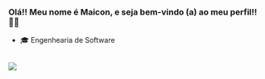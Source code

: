 ### Olá!! Meu nome é Maicon, e seja bem-vindo (a) ao meu perfil!!👨‍💻

- 🎓 Engenhearia de Software 


##




##



  <a href="https://www.linkedin.com/in/maiconailton" target="_blank"><img src="https://img.shields.io/badge/-LinkedIn-%230077B5?style=for-the-badge&logo=linkedin&logoColor=white" target="_blank"></a> 
 
